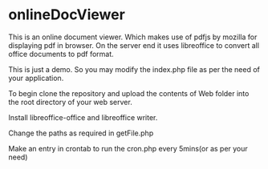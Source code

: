 onlineDocViewer
===============

This is an online document viewer. Which makes use of pdfjs by mozilla for displaying pdf in browser. On the server end it uses libreoffice to convert all office documents to pdf format.

This is just a demo. So you may modify the index.php file as per the need of your application.

To begin clone the repository and upload the contents of Web folder into the root directory of your web server.

Install libreoffice-office and libreoffice writer.

Change the paths as required in getFile.php

Make an entry in crontab to run the cron.php every 5mins(or as per your need)
